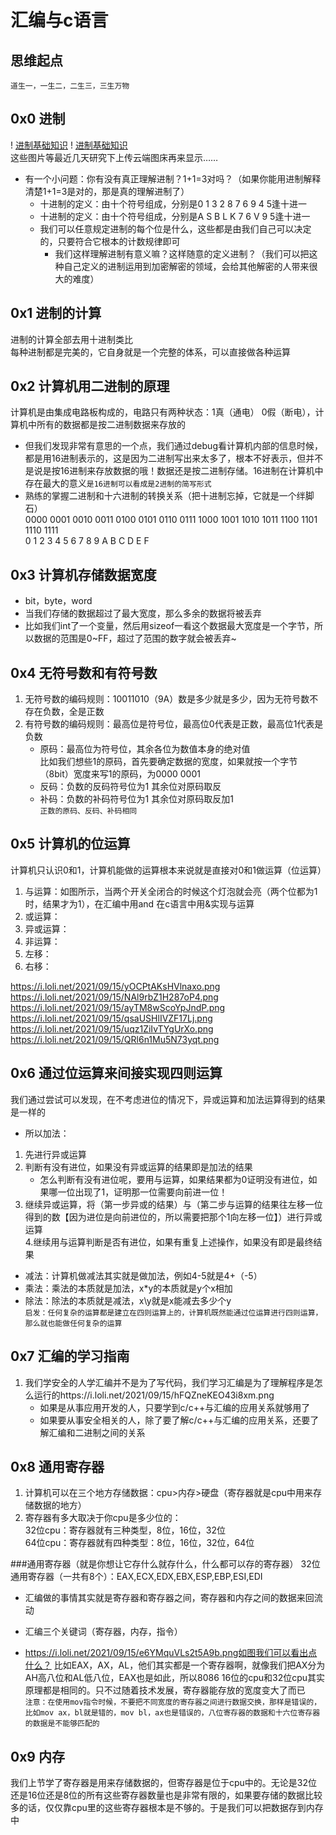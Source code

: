 # 汇编与c语言
     
## 思维起点
` 道生一，一生二，二生三，三生万物 `     
     
## 0x0 进制
! [进制基础知识](https://i.loli.net/2021/09/14/zI6r8hfE5jVmkJp.png)
! [进制基础知识](https://i.loli.net/2021/09/14/DjQ3GdYP2U6rpef.png)    
这些图片等最近几天研究下上传云端图床再来显示……
    
* 有一个小问题：你有没有真正理解进制？1+1=3对吗？（如果你能用进制解释清楚1+1=3是对的，那是真的理解进制了）           
     * 十进制的定义：由十个符号组成，分别是0 1 3 2 8 7 6 9 4 5逢十进一   
     * 十进制的定义：由十个符号组成，分别是A S B L K 7 6 V 9 5逢十进一 
     * 我们可以任意规定进制的每个位是什么，这些都是由我们自己可以决定的，只要符合它根本的计数规律即可
          * 我们这样理解进制有意义嘛？这样随意的定义进制？（我们可以把这种自己定义的进制运用到加密解密的领域，会给其他解密的人带来很大的难度）    
      
 ## 0x1 进制的计算
 进制的计算全部去用十进制类比     
 每种进制都是完美的，它自身就是一个完整的体系，可以直接做各种运算        
 ## 0x2 计算机用二进制的原理
 计算机是由集成电路板构成的，电路只有两种状态：1真（通电） 0假（断电），计算机中所有的数据都是按二进制数据来存放的
 * 但我们发现非常有意思的一个点，我们通过debug看计算机内部的信息时候，都是用16进制表示的，这是因为二进制写出来太多了，根本不好表示，但并不是说是按16进制来存放数据的哦！数据还是按二进制存储。16进制在计算机中存在最大的意义`是16进制可以看成是2进制的简写形式`
 * 熟练的掌握二进制和十六进制的转换关系（把十进制忘掉，它就是一个绊脚石）       
 0000 0001 0010 0011 0100 0101 0110 0111 1000 1001 1010 1011 1100 1101 1110 1111     
 0     1     2    3    4    5    6   7    8     9    A    B    C    D    E    F
          
 ## 0x3 计算机存储数据宽度
 * bit，byte，word
 * 当我们存储的数据超过了最大宽度，那么多余的数据将被丢弃 
 * 比如我们int了一个变量，然后用sizeof一看这个数据最大宽度是一个字节，所以数据的范围是0~FF，超过了范围的数字就会被丢弃~
 ## 0x4 无符号数和有符号数
1. 无符号数的编码规则：10011010（9A）数是多少就是多少，因为无符号数不存在负数，全是正数
2. 有符号数的编码规则：最高位是符号位，最高位0代表是正数，最高位1代表是负数
     * 原码：最高位为符号位，其余各位为数值本身的绝对值     
        比如我们想些1的原码，首先要确定数据的宽度，如果就按一个字节（8bit）宽度来写1的原码，为0000 0001
     * 反码：负数的反码符号位为1 其余位对原码取反
     * 补码：负数的补码符号位为1 其余位对原码取反加1            
     `正数的原码、反码、补码相同`      
  ## 0x5 计算机的位运算
  计算机只认识0和1，计算机能做的运算根本来说就是直接对0和1做运算（位运算）
  1. 与运算：如图所示，当两个开关全闭合的时候这个灯泡就会亮（两个位都为1时，结果才为1），在汇编中用and 在c语言中用&实现与运算
  2. 或运算：
  3. 异或运算：
  4. 非运算：
  5. 左移：
  6. 右移：
     

https://i.loli.net/2021/09/15/yOCPtAKsHVlnaxo.png        
https://i.loli.net/2021/09/15/NAl9rbZ1H287oP4.png               
https://i.loli.net/2021/09/15/ayTM8wScoYpJndP.png               
https://i.loli.net/2021/09/15/qsaUSHlIVZF17Lj.png                
https://i.loli.net/2021/09/15/uqz1ZiIvTYgUrXo.png                 
https://i.loli.net/2021/09/15/QRl6n1Mu5N73yqt.png     

 ## 0x6 通过位运算来间接实现四则运算
 我们通过尝试可以发现，在不考虑进位的情况下，异或运算和加法运算得到的结果是一样的
 * 所以加法：
 1. 先进行异或运算            
 2. 判断有没有进位，如果没有异或运算的结果即是加法的结果         
     * 怎么判断有没有进位呢，要用与运算，如果结果都为0证明没有进位，如果哪一位出现了1，证明那一位需要向前进一位！                      
 3. 继续异或运算，将（第一步异或的结果）与（第二步与运算的结果往左移一位得到的数【因为进位是向前进位的，所以需要把那个1向左移一位】）进行异或运算                   
 4.继续用与运算判断是否有进位，如果有重复上述操作，如果没有即是最终结果
 * 减法：计算机做减法其实就是做加法，例如4-5就是4+（-5）
 * 乘法：乘法的本质就是加法，x\*y的本质就是y个x相加
 * 除法：除法的本质就是减法，x\y就是x能减去多少个y            
 `启发：任何复杂的运算都是建立在四则运算上的，计算机既然能通过位运算进行四则运算，那么就也能做任何复杂的运算`   
 ## 0x7 汇编的学习指南
 1. 我们学安全的人学汇编并不是为了写代码，我们学习汇编是为了理解程序是怎么运行的https://i.loli.net/2021/09/15/hFQZneKEO43i8xm.png     
     * 如果是从事应用开发的人，只要学到c/c++与汇编的应用关系就够用了
     * 如果要从事安全相关的人，除了要了解c/c++与汇编的应用关系，还要了解汇编和二进制之间的关系
 ## 0x8 通用寄存器
 1. 计算机可以在三个地方存储数据：cpu>内存>硬盘（寄存器就是cpu中用来存储数据的地方）
 2. 寄存器有多大取决于你cpu是多少位的：     
 32位cpu：寄存器就有三种类型，8位，16位，32位      
 64位cpu：寄存器就有四种类型：8位，16位，32位，64位 
              
 ###通用寄存器（就是你想让它存什么就存什么，什么都可以存的寄存器）
 32位通用寄存器（一共有8个）：EAX,ECX,EDX,EBX,ESP,EBP,ESI,EDI
 * 汇编做的事情其实就是寄存器和寄存器之间，寄存器和内存之间的数据来回流动
 * 汇编三个关键词（寄存器，内存，指令）                      
     

* https://i.loli.net/2021/09/15/e6YMquVLs2t5A9b.png如图我们可以看出点什么？   比如EAX，AX，AL，他们其实都是一个寄存器啊，就像我们把AX分为AH高八位和AL低八位，EAX也是如此，所以8086 16位的cpu和32位cpu其实原理都是相同的。只不过随着技术发展，寄存器能存放的宽度变大了而已        
`注意：在使用mov指令时候，不要把不同宽度的寄存器之间进行数据交换，那样是错误的，比如mov ax，bl就是错的，mov bl，ax也是错误的，八位寄存器的数据和十六位寄存器的数据是不能够匹配的`
## 0x9 内存
我们上节学了寄存器是用来存储数据的，但寄存器是位于cpu中的。无论是32位还是16位还是8位的所有这些寄存器数量也是非常有限的，如果要存储的数据比较多的话，仅仅靠cpu里的这些寄存器根本是不够的。于是我们可以把数据存到内存中        
               
                                   
                                                       
   



 
 
 


 
     


 
 
 
 
 


               
                 











